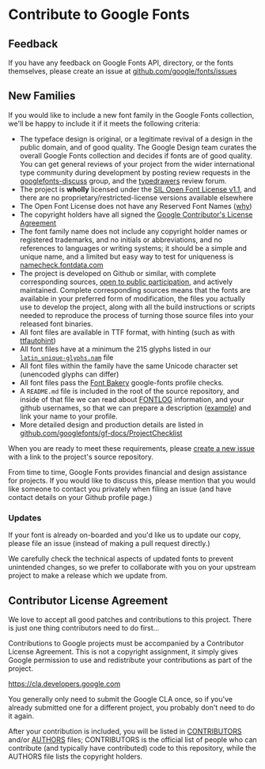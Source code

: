 # Contribute to Google Fonts

## Feedback

If you have any feedback on Google Fonts API, directory, or the fonts themselves, please create an issue at [github.com/google/fonts/issues](http://github.com/google/fonts/issues)

## New Families

If you would like to include a new font family in the Google Fonts collection, we'll be happy to include it if it meets the following criteria:

* The typeface design is original, or a legitimate revival of a design in the public domain, and of good quality. The Google Design team curates the overall Google Fonts collection and decides if fonts are of good quality. You can get general reviews of your project from the wider international type community during development by posting review requests in the [googlefonts-discuss](https://groups.google.com/forum/#!forum/googlefonts-discuss) group, and the [typedrawers](http://typedrawers.com/categories/critiques%E2%80%94type-design) review forum.  
* The project is **wholly** licensed under the [SIL Open Font License v1.1](http://scripts.sil.org/OFL), and there are no proprietary/restricted-license versions available elsewhere
* The Open Font License does not have any Reserved Font Names ([why](https://github.com/simoncozens/silson/issues/1))
* The copyright holders have all signed the [Google Contributor's License Agreement](https://cla.developers.google.com)
* The font family name does not include any copyright holder names or registered trademarks, and no initials or abbreviations, and no references to languages or writing systems; it should be a simple and unique name, and a limited but easy way to test for uniqueness is [namecheck.fontdata.com](https://namecheck.fontdata.com)  
* The project is developed on Github or similar, with complete corresponding sources, [open to public participation](http://producingoss.com), and actively maintained. Complete corresponding sources means that the fonts are available in your preferred form of modification, the files you actually use to develop the project, along with all the build instructions or scripts needed to  reproduce the process of turning those source files into your released font binaries.  
* All font files are available in TTF format, with hinting (such as with [ttfautohint](http://www.freetype.org/ttfautohint/))  
* All font files have at a minimum the 215 glyphs listed in our [`latin_unique-glyphs.nam`](https://github.com/googlefonts/tools/blob/master/encodings/latin_unique-glyphs.nam) file  
* All font files within the family have the same Unicode character set (unencoded glyphs can differ)  
* All font files pass the [Font Bakery](https://github.com/googlefonts/fontbakery) google-fonts profile checks.
* A `README.md` file is included in the root of the source repository, and inside of that file we can read about [FONTLOG](http://scripts.sil.org/cms/scripts/page.php?site_id=nrsi&id=ofl-faq_web#43cecb44) information, and your github usernames, so that we can prepare a description ([example](https://github.com/google/fonts/blob/master/ofl/poppins/DESCRIPTION.en_us.html)) and link your name to your profile.  
* More detailed design and production details are listed in [github.com/googlefonts/gf-docs/ProjectChecklist](https://github.com/googlefonts/gf-docs/tree/master/ProjectChecklist)  

When you are ready to meet these requirements, please [create a new issue](https://github.com/google/fonts/issues) with a link to the project's source repository.

From time to time, Google Fonts provides financial and design assistance for projects. 
If you would like to discuss this, please mention that you would like someone to contact you privately when filing an issue (and have contact details on your Github profile page.)

### Updates

If your font is already on-boarded and you'd like us to update our copy, please file an issue (instead of making a pull request directly.)

We carefully check the technical aspects of updated fonts to prevent unintended changes, so we prefer to collaborate with you on your upstream project to make a release which we update from. 

## Contributor License Agreement

We love to accept all good patches and contributions to this project. 
There is just one thing contributors need to do first...

Contributions to Google projects must be accompanied by a Contributor License Agreement. 
This is not a copyright assignment, it simply gives Google permission to use and redistribute your contributions as part of the project.

<https://cla.developers.google.com>

You generally only need to submit the Google CLA once, so if you've already submitted one for a different project, you probably don't need to do it again.

After your contribution is included, you will be listed in [CONTRIBUTORS](CONTRIBUTORS) and/or [AUTHORS](AUTHORS) files; 
CONTRIBUTORS is the official list of people who can contribute (and typically have contributed) code to this repository, while the AUTHORS file lists the copyright holders.
